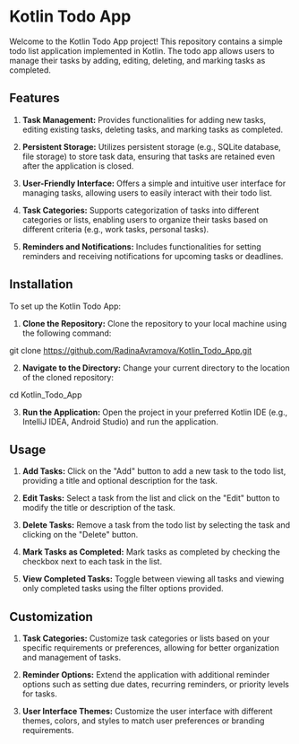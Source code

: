 # Kotlin Todo App
Welcome to the Kotlin Todo App project! This repository contains a simple todo list application implemented in Kotlin. The todo app allows users to manage their tasks by adding, editing, deleting, and marking tasks as completed.

## Features
1. **Task Management:** Provides functionalities for adding new tasks, editing existing tasks, deleting tasks, and marking tasks as completed.

2. **Persistent Storage:** Utilizes persistent storage (e.g., SQLite database, file storage) to store task data, ensuring that tasks are retained even after the application is closed.

3. **User-Friendly Interface:** Offers a simple and intuitive user interface for managing tasks, allowing users to easily interact with their todo list.

4. **Task Categories:** Supports categorization of tasks into different categories or lists, enabling users to organize their tasks based on different criteria (e.g., work tasks, personal tasks).

5. **Reminders and Notifications:** Includes functionalities for setting reminders and receiving notifications for upcoming tasks or deadlines.

## Installation
To set up the Kotlin Todo App:

1. **Clone the Repository:** Clone the repository to your local machine using the following command:

git clone https://github.com/RadinaAvramova/Kotlin_Todo_App.git

2. **Navigate to the Directory:** Change your current directory to the location of the cloned repository:

cd Kotlin_Todo_App

3. **Run the Application:** Open the project in your preferred Kotlin IDE (e.g., IntelliJ IDEA, Android Studio) and run the application.

## Usage
1. **Add Tasks:** Click on the "Add" button to add a new task to the todo list, providing a title and optional description for the task.

2. **Edit Tasks:** Select a task from the list and click on the "Edit" button to modify the title or description of the task.

3. **Delete Tasks:** Remove a task from the todo list by selecting the task and clicking on the "Delete" button.

4. **Mark Tasks as Completed:** Mark tasks as completed by checking the checkbox next to each task in the list.

5. **View Completed Tasks:** Toggle between viewing all tasks and viewing only completed tasks using the filter options provided.

## Customization
1. **Task Categories:** Customize task categories or lists based on your specific requirements or preferences, allowing for better organization and management of tasks.

2. **Reminder Options:** Extend the application with additional reminder options such as setting due dates, recurring reminders, or priority levels for tasks.

3. **User Interface Themes:** Customize the user interface with different themes, colors, and styles to match user preferences or branding requirements.

